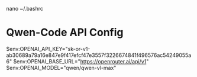 nano ~/.bashrc
# Qwen-Code API Config
$env:OPENAI_API_KEY="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"
$env:OPENAI_BASE_URL="https://openrouter.ai/api/v1"
$env:OPENAI_MODEL="qwen/qwen-vl-max"
